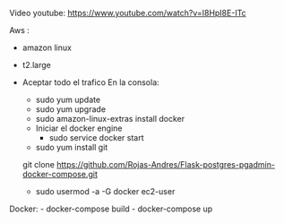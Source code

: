 Video youtube:
https://www.youtube.com/watch?v=I8HpI8E-ITc

Aws : 
 - amazon linux
 - t2.large
 - Aceptar todo el trafico 
 En la consola:
    - sudo yum update
    - sudo yum upgrade
    - sudo amazon-linux-extras install docker
    - Iniciar el docker engine
        - sudo service docker start
    - sudo yum install git 

    git clone https://github.com/Rojas-Andres/Flask-postgres-pgadmin-docker-compose.git 
    
    - sudo usermod -a -G docker ec2-user

Docker:
    - docker-compose build
    - docker-compose up
